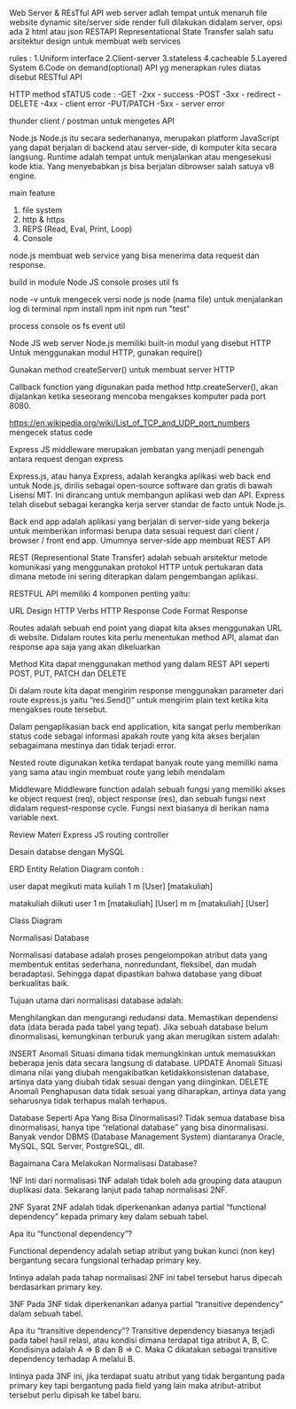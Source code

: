 Web Server & REsTful API
web server adlah tempat untuk menaruh file website
dynamic site/server side render full dilakukan didalam server, opsi ada 2 html atau json
RESTAPI
Representational State Transfer salah satu arsitektur design untuk membuat web services

rules :
1.Uniform interface
2.Client-server
3.stateless
4.cacheable
5.Layered System
6.Code on demand(optional)
API yg menerapkan rules diatas disebut RESTful API

HTTP method			sTATUS code :
-GET				    -2xx - success
-POST				    -3xx - redirect
-DELETE				  -4xx - client error
-PUT/PATCH			-5xx - server error

thunder client / postman untuk mengetes API

Node.js
Node.js itu secara sederhananya, merupakan platform JavaScript yang dapat berjalan di backend atau server-side, di komputer kita secara langsung.
Runtime adalah tempat untuk menjalankan atau mengesekusi kode ktia.
Yang menyebabkan js bisa berjalan dibrowser salah satuya v8 engine.

main feature
1. file system
2. http & https
3. REPS (Read, Eval, Print, Loop)
4. Console

node.js membuat web service yang bisa menerima data request dan response.

build in module Node JS
console 
proses 
util 
fs

node -v untuk mengecek versi node js
node (nama file) untuk menjalankan log di terminal
npm install
npm init
npm run "test"

process
console
os
fs
event
util

Node JS web server
Node.js memiliki built-in modul yang disebut HTTP
Untuk menggunakan modul HTTP, gunakan require()


Gunakan method createServer() untuk membuat server HTTP


Callback function yang digunakan pada method http.createServer(), akan dijalankan ketika seseorang mencoba mengakses komputer pada port 8080.

https://en.wikipedia.org/wiki/List_of_TCP_and_UDP_port_numbers  mengecek status code


Express JS
middleware merupakan jembatan yang menjadi penengah antara request dengan express

Express.js, atau hanya Express, adalah kerangka aplikasi web back end untuk Node.js, dirilis sebagai open-source software dan gratis di bawah Lisensi MIT. Ini dirancang untuk membangun aplikasi web dan API. Express telah disebut sebagai kerangka kerja server standar de facto untuk Node.js.

Back end app adalah aplikasi yang berjalan di server-side yang bekerja untuk memberikan informasi berupa data sesuai request dari client / browser / front end app. Umumnya server-side app membuat REST API

REST (Representional State Transfer) adalah sebuah arsitektur metode komunikasi yang menggunakan protokol HTTP untuk pertukaran data dimana metode ini sering diterapkan dalam pengembangan aplikasi.

RESTFUL API memiliki 4 komponen penting yaitu:

URL Design
HTTP Verbs
HTTP Response Code
Format Response

Routes adalah sebuah end point yang diapat kita akses menggunakan URL di website. Didalam routes kita perlu menentukan method API, alamat dan response apa saja yang akan dikeluarkan

Method
Kita dapat menggunakan method yang dalam REST API seperti POST, PUT, PATCH dan DELETE

Di dalam route kita dapat mengirim response menggunakan parameter dari route express.js yaitu “res.Send()” untuk mengirim plain text ketika kita mengakses route tersebut.

Dalam pengaplikasian back end application, kita sangat perlu memberikan status code sebagai informasi apakah route yang kita akses berjalan sebagaimana mestinya dan tidak terjadi error.

Nested route digunakan ketika terdapat banyak route yang memiliki nama yang sama atau ingin membuat route yang lebih mendalam


Middleware
Middleware function adalah sebuah fungsi yang memiliki akses ke object request (req), object response (res), dan sebuah fungsi next didalam request-response cycle.
Fungsi next biasanya di berikan nama variable next.


Review Materi Express JS
routing
controller

Desain databse dengan MySQL

ERD
Entity Relation Diagram
contoh :

user dapat megikuti mata kuliah
   1			m
[User] <mengikuti> [matakuliah]

matakuliah diikuti user
	1		m
[matakuliah] <diikuti> [User]
	m		m
[matakuliah] <diikuti> [User]

Class Diagram
  
 Normalisasi Database

Normalisasi database adalah proses pengelompokan atribut data yang membentuk entitas sederhana, nonredundant, fleksibel, dan mudah beradaptasi. Sehingga dapat dipastikan bahwa database yang dibuat berkualitas baik.

Tujuan utama dari normalisasi database adalah:

Menghilangkan dan mengurangi redudansi data.
Memastikan dependensi data (data berada pada tabel yang tepat).
Jika sebuah database belum dinormalisasi, kemungkinan terburuk yang akan merugikan sistem adalah:

INSERT Anomali
Situasi dimana tidak memungkinkan untuk memasukkan beberapa jenis data secara langsung di database.
UPDATE Anomali
Situasi dimana nilai yang diubah mengakibatkan ketidakkonsistenan database, artinya data yang diubah tidak sesuai dengan yang diinginkan.
DELETE Anomali
Penghapusan data tidak sesuai yang diharapkan, artinya data yang seharusnya tidak terhapus malah terhapus.

Database Seperti Apa Yang Bisa Dinormalisasi?
Tidak semua database bisa dinormalisasi, hanya tipe “relational database” yang bisa dinormalisasi. Banyak vendor DBMS (Database Management System) diantaranya Oracle, MySQL, SQL Server, PostgreSQL, dll.

Bagaimana Cara Melakukan Normalisasi Database?

1NF
Inti dari normalisasi 1NF adalah tidak boleh ada grouping data ataupun duplikasi data. Sekarang lanjut pada tahap normalisasi 2NF.

2NF
Syarat 2NF adalah tidak diperkenankan adanya partial “functional dependency” kepada primary key dalam sebuah tabel.

Apa itu “functional dependency”?

Functional dependency adalah setiap atribut yang bukan kunci (non key) bergantung secara fungsional terhadap primary key.

Intinya adalah pada tahap normalisasi 2NF ini tabel tersebut harus dipecah berdasarkan primary key.

3NF
Pada 3NF tidak diperkenankan adanya partial “transitive dependency” dalam sebuah tabel.

Apa itu “transitive dependency”? Transitive dependency biasanya terjadi pada tabel hasil relasi, atau kondisi dimana terdapat tiga atribut A, B, C. Kondisinya adalah A ⇒ B dan B ⇒ C. Maka C dikatakan sebagai transitive dependency terhadap A melalui B.

Intinya pada 3NF ini, jika terdapat suatu atribut yang tidak bergantung pada primary key tapi bergantung pada field yang lain maka atribut-atribut tersebut perlu dipisah ke tabel baru.

